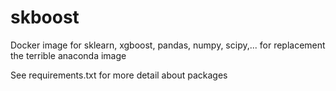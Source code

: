 # skboost
Docker image for sklearn, xgboost, pandas, numpy, scipy,... for replacement the terrible anaconda image

See requirements.txt for more detail about packages 
